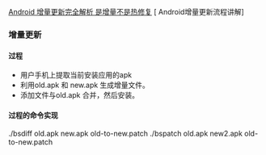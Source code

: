 [Android 增量更新完全解析 是增量不是热修复](http://gold.xitu.io/post/57fba92abf22ec00649de645)
[ Android增量更新流程讲解]

### 增量更新

#### 过程

* 用户手机上提取当前安装应用的apk
* 利用old.apk 和 new.apk 生成增量文件。
* 添加文件与old.apk 合并，然后安装。

#### 过程的命令实现

./bsdiff old.apk new.apk old-to-new.patch
./bspatch old.apk new2.apk old-to-new.patch

